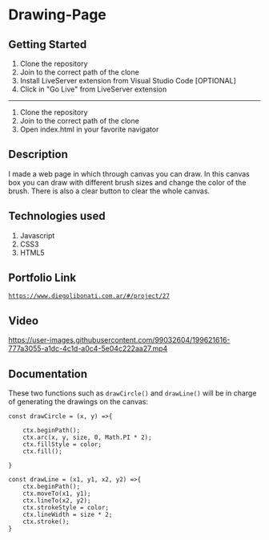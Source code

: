 # Drawing-Page

## Getting Started

1. Clone the repository
2. Join to the correct path of the clone
3. Install LiveServer extension from Visual Studio Code [OPTIONAL]
4. Click in "Go Live" from LiveServer extension

---

1. Clone the repository
2. Join to the correct path of the clone
3. Open index.html in your favorite navigator

## Description

I made a web page in which through canvas you can draw. In this canvas box you can draw with different brush sizes and change the color of the brush. There is also a clear button to clear the whole canvas.

## Technologies used

1. Javascript
2. CSS3
3. HTML5

## Portfolio Link

[`https://www.diegolibonati.com.ar/#/project/27`](https://www.diegolibonati.com.ar/#/project/27)

## Video

https://user-images.githubusercontent.com/99032604/199621616-777a3055-a1dc-4c1d-a0c4-5e04c222aa27.mp4

## Documentation

These two functions such as `drawCircle()` and `drawLine()` will be in charge of generating the drawings on the canvas:

```
const drawCircle = (x, y) =>{

    ctx.beginPath();
    ctx.arc(x, y, size, 0, Math.PI * 2);
    ctx.fillStyle = color;
    ctx.fill();

}

const drawLine = (x1, y1, x2, y2) =>{
    ctx.beginPath();
    ctx.moveTo(x1, y1);
    ctx.lineTo(x2, y2);
    ctx.strokeStyle = color;
    ctx.lineWidth = size * 2;
    ctx.stroke();
}
```
